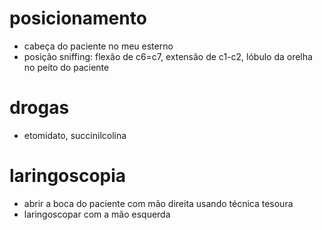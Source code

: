 # posicionamento
- cabeça do paciente no meu esterno
- posição sniffing: flexão de c6=c7, extensão de c1-c2, lóbulo da orelha no peito do paciente
# drogas
- etomidato, succinilcolina
# laringoscopia
- abrir a boca do paciente com mão direita usando técnica tesoura
- laringoscopar com a mão esquerda
